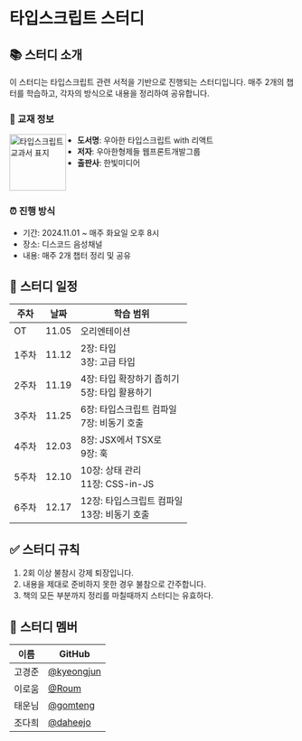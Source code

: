 # 타입스크립트 스터디

## 📚 스터디 소개
이 스터디는 타입스크립트 관련 서적을 기반으로 진행되는 스터디입니다.
매주 2개의 챕터를 학습하고, 각자의 방식으로 내용을 정리하여 공유합니다.

### 📖 교재 정보


<img src="https://github.com/user-attachments/assets/b632ca87-b529-4b26-a08c-fa564c4d1229" align="left" width="100px" style="margin-right: 20px" alt="타입스크립트 교과서 표지"/>


- **도서명**: 우아한 타입스크립트 with 리액트
- **저자**: 우아한형제들 웹프론트개발그룹
- **출판사**: 한빛미디어

<br clear="left"/>

### ⏰ 진행 방식
- 기간: 2024.11.01 ~ 매주 화요일 오후 8시
- 장소: 디스코드 음성채널
- 내용: 매주 2개 챕터 정리 및 공유

## 📅 스터디 일정
| 주차 | 날짜 | 학습 범위 | 
|------|------|-----------|
| OT | 11.05 | 오리엔테이션 |
| 1주차 | 11.12 | 2장: 타입<br>3장: 고급 타입 |
| 2주차 | 11.19 | 4장: 타입 확장하기 좁히기<br>5장: 타입 활용하기 |
| 3주차 | 11.25 | 6장: 타입스크립트 컴파일<br>7장: 비동기 호출 |
| 4주차 | 12.03 | 8장: JSX에서 TSX로<br>9장: 훅 |
| 5주차 | 12.10 | 10장: 상태 관리<br>11장: CSS-in-JS|
| 6주차 | 12.17 | 12장: 타입스크립트 컴파일<br>13장: 비동기 호출 |

## ✅ 스터디 규칙

1. 2회 이상 불참시 강제 퇴장입니다.
2. 내용을 제대로 준비하지 못한 경우 불참으로 간주합니다.
2. 책의 모든 부분까지 정리를 마칠때까지 스터디는 유효하다.

## 👥 스터디 멤버
| 이름 | GitHub |
|------|--------|
| 고경준 | [@kyeongjun](https://github.com/kyeongjun-ko) |
| 이로움 | [@Roum](https://github.com/roum02) |
| 태운님 | [@gomteng](https://github.com/gomteng) |
| 조다희 | [@daheejo](https://github.com/daheejo) |